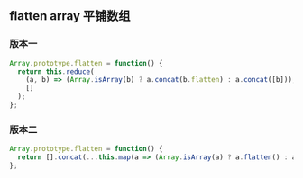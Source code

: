 ## flatten array 平铺数组

### 版本一

```javascript
Array.prototype.flatten = function() {
  return this.reduce(
    (a, b) => (Array.isArray(b) ? a.concat(b.flatten) : a.concat([b])),
    []
  );
};
```

### 版本二

```javascript
Array.prototype.flatten = function() {
  return [].concat(...this.map(a => (Array.isArray(a) ? a.flatten() : a)));
};
```

